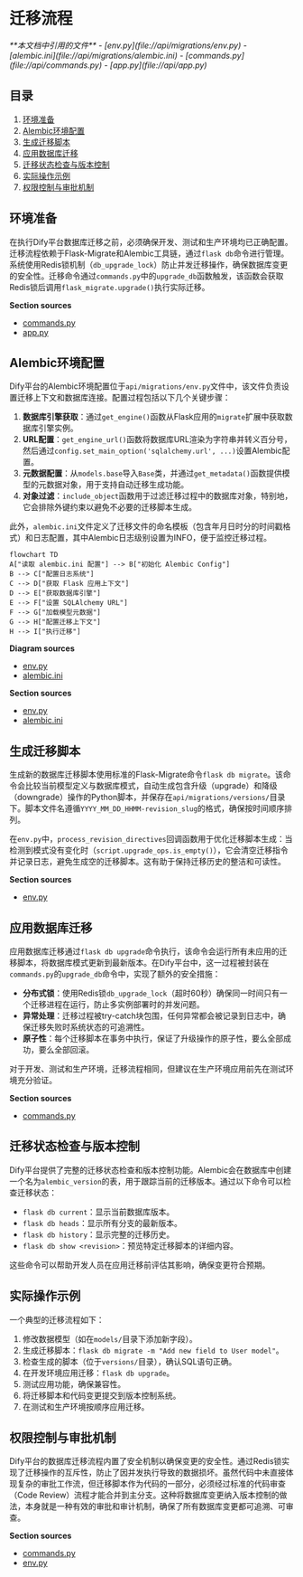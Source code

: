 # 迁移流程

<cite>
**本文档中引用的文件**  
- [env.py](file://api/migrations/env.py)
- [alembic.ini](file://api/migrations/alembic.ini)
- [commands.py](file://api/commands.py)
- [app.py](file://api/app.py)
</cite>

## 目录
1. [环境准备](#环境准备)
2. [Alembic环境配置](#alembic环境配置)
3. [生成迁移脚本](#生成迁移脚本)
4. [应用数据库迁移](#应用数据库迁移)
5. [迁移状态检查与版本控制](#迁移状态检查与版本控制)
6. [实际操作示例](#实际操作示例)
7. [权限控制与审批机制](#权限控制与审批机制)

## 环境准备

在执行Dify平台数据库迁移之前，必须确保开发、测试和生产环境均已正确配置。迁移流程依赖于Flask-Migrate和Alembic工具链，通过`flask db`命令进行管理。系统使用Redis锁机制（`db_upgrade_lock`）防止并发迁移操作，确保数据库变更的安全性。迁移命令通过`commands.py`中的`upgrade_db`函数触发，该函数会获取Redis锁后调用`flask_migrate.upgrade()`执行实际迁移。

**Section sources**
- [commands.py](file://api/commands.py#L676-L718)
- [app.py](file://api/app.py#L0-L40)

## Alembic环境配置

Dify平台的Alembic环境配置位于`api/migrations/env.py`文件中，该文件负责设置迁移上下文和数据库连接。配置过程包括以下几个关键步骤：

1. **数据库引擎获取**：通过`get_engine()`函数从Flask应用的`migrate`扩展中获取数据库引擎实例。
2. **URL配置**：`get_engine_url()`函数将数据库URL渲染为字符串并转义百分号，然后通过`config.set_main_option('sqlalchemy.url', ...)`设置Alembic配置。
3. **元数据配置**：从`models.base`导入`Base`类，并通过`get_metadata()`函数提供模型的元数据对象，用于支持自动迁移生成功能。
4. **对象过滤**：`include_object`函数用于过滤迁移过程中的数据库对象，特别地，它会排除外键约束以避免不必要的迁移脚本生成。

此外，`alembic.ini`文件定义了迁移文件的命名模板（包含年月日时分的时间戳格式）和日志配置，其中Alembic日志级别设置为INFO，便于监控迁移过程。

```mermaid
flowchart TD
A["读取 alembic.ini 配置"] --> B["初始化 Alembic Config"]
B --> C["配置日志系统"]
C --> D["获取 Flask 应用上下文"]
D --> E["获取数据库引擎"]
E --> F["设置 SQLAlchemy URL"]
F --> G["加载模型元数据"]
G --> H["配置迁移上下文"]
H --> I["执行迁移"]
```

**Diagram sources**
- [env.py](file://api/migrations/env.py#L0-L50)
- [alembic.ini](file://api/migrations/alembic.ini#L0-L51)

**Section sources**
- [env.py](file://api/migrations/env.py#L0-L50)
- [alembic.ini](file://api/migrations/alembic.ini#L0-L51)

## 生成迁移脚本

生成新的数据库迁移脚本使用标准的Flask-Migrate命令`flask db migrate`。该命令会比较当前模型定义与数据库模式，自动生成包含升级（upgrade）和降级（downgrade）操作的Python脚本，并保存在`api/migrations/versions/`目录下。脚本文件名遵循`YYYY_MM_DD_HHMM-revision_slug`的格式，确保按时间顺序排列。

在`env.py`中，`process_revision_directives`回调函数用于优化迁移脚本生成：当检测到模式没有变化时（`script.upgrade_ops.is_empty()`），它会清空迁移指令并记录日志，避免生成空的迁移脚本。这有助于保持迁移历史的整洁和可读性。

**Section sources**
- [env.py](file://api/migrations/env.py#L45-L87)

## 应用数据库迁移

应用数据库迁移通过`flask db upgrade`命令执行，该命令会运行所有未应用的迁移脚本，将数据库模式更新到最新版本。在Dify平台中，这一过程被封装在`commands.py`的`upgrade_db`命令中，实现了额外的安全措施：

- **分布式锁**：使用Redis锁`db_upgrade_lock`（超时60秒）确保同一时间只有一个迁移进程在运行，防止多实例部署时的并发问题。
- **异常处理**：迁移过程被try-catch块包围，任何异常都会被记录到日志中，确保迁移失败时系统状态的可追溯性。
- **原子性**：每个迁移脚本在事务中执行，保证了升级操作的原子性，要么全部成功，要么全部回滚。

对于开发、测试和生产环境，迁移流程相同，但建议在生产环境应用前先在测试环境充分验证。

**Section sources**
- [commands.py](file://api/commands.py#L676-L718)

## 迁移状态检查与版本控制

Dify平台提供了完整的迁移状态检查和版本控制功能。Alembic会在数据库中创建一个名为`alembic_version`的表，用于跟踪当前的迁移版本。通过以下命令可以检查迁移状态：

- `flask db current`：显示当前数据库版本。
- `flask db heads`：显示所有分支的最新版本。
- `flask db history`：显示完整的迁移历史。
- `flask db show <revision>`：预览特定迁移脚本的详细内容。

这些命令可以帮助开发人员在应用迁移前评估其影响，确保变更符合预期。

## 实际操作示例

一个典型的迁移流程如下：
1. 修改数据模型（如在`models/`目录下添加新字段）。
2. 生成迁移脚本：`flask db migrate -m "Add new field to User model"`。
3. 检查生成的脚本（位于`versions/`目录），确认SQL语句正确。
4. 在开发环境应用迁移：`flask db upgrade`。
5. 测试应用功能，确保兼容性。
6. 将迁移脚本和代码变更提交到版本控制系统。
7. 在测试和生产环境按顺序应用迁移。

## 权限控制与审批机制

Dify平台的数据库迁移流程内置了安全机制以确保变更的安全性。通过Redis锁实现了迁移操作的互斥性，防止了因并发执行导致的数据损坏。虽然代码中未直接体现复杂的审批工作流，但迁移脚本作为代码的一部分，必须经过标准的代码审查（Code Review）流程才能合并到主分支。这种将数据库变更纳入版本控制的做法，本身就是一种有效的审批和审计机制，确保了所有数据库变更都可追溯、可审查。

**Section sources**
- [commands.py](file://api/commands.py#L676-L718)
- [env.py](file://api/migrations/env.py#L85-L109)